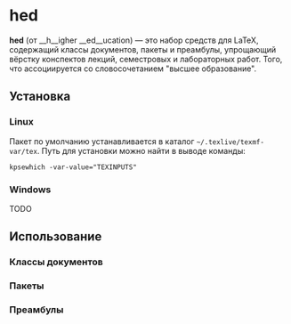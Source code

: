 # hed

__hed__ (от __h__igher __ed__ucation) &mdash; это набор средств для LaTeX,
содержащий классы документов, пакеты и преамбулы, упрощающий вёрстку
конспектов лекций, семестровых и лабораторных работ. Того, что ассоциируется со
словосочетанием "высшее образование".

## Установка
### Linux
Пакет по умолчанию устанавливается в каталог `~/.texlive/texmf-var/tex`.
Путь для установки можно найти в выводе команды:

    kpsewhich -var-value="TEXINPUTS"

### Windows
TODO

## Использование
### Классы документов
### Пакеты
### Преамбулы
